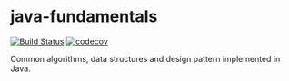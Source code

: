 # java-fundamentals
[![Build Status](https://travis-ci.org/LorenzNickel/java-fundamentals.svg?branch=master)](https://travis-ci.org/LorenzNickel/java-fundamentals)
[![codecov](https://codecov.io/gh/LorenzNickel/java-fundamentals/branch/master/graph/badge.svg)](https://codecov.io/gh/LorenzNickel/java-fundamentals)

Common algorithms, data structures and design pattern implemented in Java.
